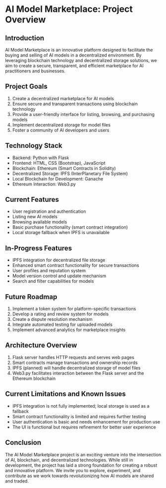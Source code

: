 # AI Model Marketplace: Project Overview

## Introduction
AI Model Marketplace is an innovative platform designed to facilitate the buying and selling of AI models in a decentralized environment. By leveraging blockchain technology and decentralized storage solutions, we aim to create a secure, transparent, and efficient marketplace for AI practitioners and businesses.

## Project Goals
1. Create a decentralized marketplace for AI models
2. Ensure secure and transparent transactions using blockchain technology
3. Provide a user-friendly interface for listing, browsing, and purchasing models
4. Implement decentralized storage for model files
5. Foster a community of AI developers and users

## Technology Stack
- Backend: Python with Flask
- Frontend: HTML, CSS (Bootstrap), JavaScript
- Blockchain: Ethereum (Smart Contracts in Solidity)
- Decentralized Storage: IPFS (InterPlanetary File System)
- Local Blockchain for Development: Ganache
- Ethereum Interaction: Web3.py

## Current Features
- User registration and authentication
- Listing new AI models
- Browsing available models
- Basic purchase functionality (smart contract integration)
- Local storage fallback when IPFS is unavailable

## In-Progress Features
- IPFS integration for decentralized file storage
- Enhanced smart contract functionality for secure transactions
- User profiles and reputation system
- Model version control and update mechanism
- Search and filter capabilities for models

## Future Roadmap
1. Implement a token system for platform-specific transactions
2. Develop a rating and review system for models
3. Create a dispute resolution mechanism
4. Integrate automated testing for uploaded models
5. Implement advanced analytics for marketplace insights

## Architecture Overview
1. Flask server handles HTTP requests and serves web pages
2. Smart contracts manage transactions and ownership records
3. IPFS (planned) will handle decentralized storage of model files
4. Web3.py facilitates interaction between the Flask server and the Ethereum blockchain

## Current Limitations and Known Issues
- IPFS integration is not fully implemented; local storage is used as a fallback
- Smart contract functionality is limited and requires further testing
- User authentication is basic and needs enhancement for production use
- The UI is functional but requires refinement for better user experience


## Conclusion
The AI Model Marketplace project is an exciting venture into the intersection of AI, blockchain, and decentralized technologies. While still in development, the project has laid a strong foundation for creating a robust and innovative platform. We invite you to explore, experiment, and contribute as we work towards revolutionizing how AI models are shared and traded.
